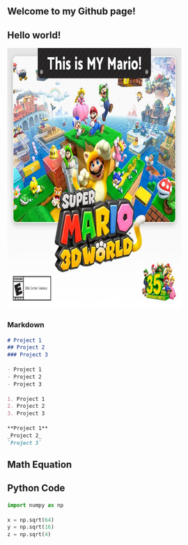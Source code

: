 ## Welcome to my Github page!


## Hello world!

<img src="Assets/super-mario-3d-world.jpg" width="400" height="600" alt=hi class="inline"/>

### Markdown

```markdown
# Project 1
## Project 2
### Project 3

- Project 1
- Project 2
- Project 3

1. Project 1
2. Project 2
3. Project 3

**Project 1**
_Project 2_
`Project 3`
```

## Math Equation


## Python Code

```Python
import numpy as np

x = np.sqrt(64)
y = np.sqrt(16)
z = np.sqrt(4)
```
